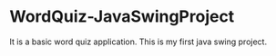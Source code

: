 # WordQuiz-JavaSwingProject
It is a basic word quiz application. This is my first java swing project.
